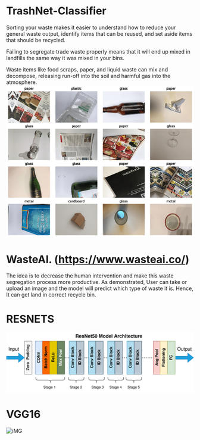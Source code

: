 # TrashNet-Classifier

Sorting your waste makes it easier to understand how to reduce your general waste output, identify items that can be reused, and set aside items that should be recycled. 



Failing to segregate trade waste properly means that it will end up mixed in landfills the same way it was mixed in your bins.

 

Waste items like food scraps, paper, and liquid waste can mix and decompose, releasing run-off into the soil and harmful gas into the atmosphere.
![Img](https://github.com/RAJGUPTA28/TrashNet-Classifier/blob/main/img.pbm)
# WasteAI. (https://www.wasteai.co/)

The idea is to decrease the human intervention and make this waste segregation process more productive. As demonstrated, User can take or upload an image and the model will predict which type of waste it is. Hence, It can get land in correct recycle bin.

# RESNETS
![Img](https://github.com/RAJGUPTA28/TrashNet-Classifier/blob/main/resnet.png)

# VGG16
![iMG]()
